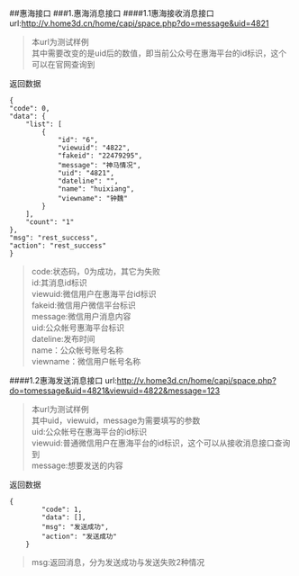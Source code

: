 ##惠海接口
###1.惠海消息接口
####1.1惠海接收消息接口
    url:http://v.home3d.cn/home/capi/space.php?do=message&uid=4821

>本url为测试样例   
>其中需要改变的是uid后的数值，即当前公众号在惠海平台的id标识，这个可以在官网查询到

返回数据     

	{
    "code": 0,
    "data": {
        "list": [
            {
                "id": "6",
                "viewuid": "4822",
                "fakeid": "22479295",
                "message": "神马情况",
                "uid": "4821",
                "dateline": "",
                "name": "huixiang",
                "viewname": "钟魏"
            }
        ],
        "count": "1"
    },
    "msg": "rest_success",
    "action": "rest_success"
	}
>code:状态码，0为成功，其它为失败   
>id:其消息id标识      
>viewuid:微信用户在惠海平台id标识   
>fakeid:微信用户微信平台标识   
>message:微信用户消息内容   
>uid:公众帐号惠海平台标识   
>dateline:发布时间   
>name：公众帐号账号名称   
>viewname：微信用户帐号名称   

####1.2惠海发送消息接口
	url:http://v.home3d.cn/home/capi/space.php?do=tomessage&uid=4821&viewuid=4822&message=123
>本url为测试样例    
>其中uid，viewuid，message为需要填写的参数    
>uid:公众帐号在惠海平台的id标识   
>viewuid:普通微信用户在惠海平台的id标识，这个可以从接收消息接口查询到    
>message:想要发送的内容

返回数据

	{
		    "code": 1,
		    "data": [],
		    "msg": "发送成功",
		    "action": "发送成功"
		}
>msg:返回消息，分为发送成功与发送失败2种情况
    